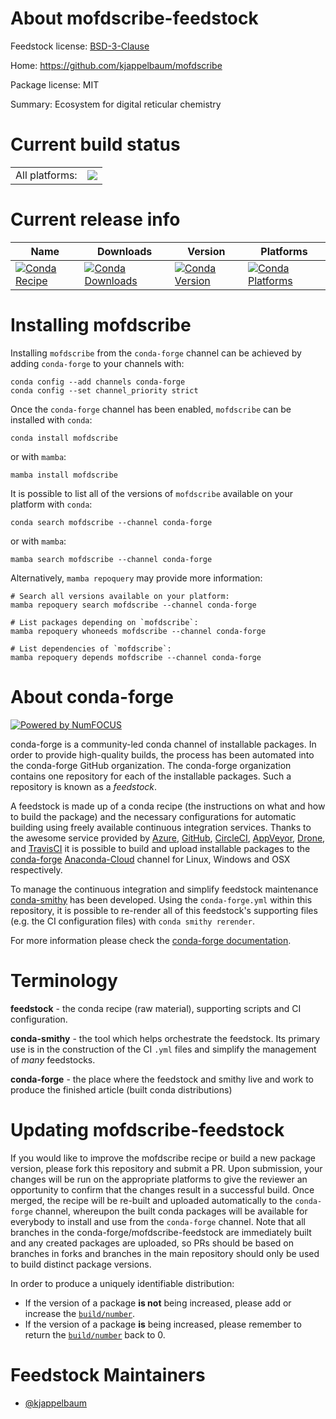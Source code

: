 About mofdscribe-feedstock
==========================

Feedstock license: [BSD-3-Clause](https://github.com/conda-forge/mofdscribe-feedstock/blob/main/LICENSE.txt)

Home: https://github.com/kjappelbaum/mofdscribe

Package license: MIT

Summary: Ecosystem for digital reticular chemistry

Current build status
====================


<table><tr><td>All platforms:</td>
    <td>
      <a href="https://dev.azure.com/conda-forge/feedstock-builds/_build/latest?definitionId=18315&branchName=main">
        <img src="https://dev.azure.com/conda-forge/feedstock-builds/_apis/build/status/mofdscribe-feedstock?branchName=main">
      </a>
    </td>
  </tr>
</table>

Current release info
====================

| Name | Downloads | Version | Platforms |
| --- | --- | --- | --- |
| [![Conda Recipe](https://img.shields.io/badge/recipe-mofdscribe-green.svg)](https://anaconda.org/conda-forge/mofdscribe) | [![Conda Downloads](https://img.shields.io/conda/dn/conda-forge/mofdscribe.svg)](https://anaconda.org/conda-forge/mofdscribe) | [![Conda Version](https://img.shields.io/conda/vn/conda-forge/mofdscribe.svg)](https://anaconda.org/conda-forge/mofdscribe) | [![Conda Platforms](https://img.shields.io/conda/pn/conda-forge/mofdscribe.svg)](https://anaconda.org/conda-forge/mofdscribe) |

Installing mofdscribe
=====================

Installing `mofdscribe` from the `conda-forge` channel can be achieved by adding `conda-forge` to your channels with:

```
conda config --add channels conda-forge
conda config --set channel_priority strict
```

Once the `conda-forge` channel has been enabled, `mofdscribe` can be installed with `conda`:

```
conda install mofdscribe
```

or with `mamba`:

```
mamba install mofdscribe
```

It is possible to list all of the versions of `mofdscribe` available on your platform with `conda`:

```
conda search mofdscribe --channel conda-forge
```

or with `mamba`:

```
mamba search mofdscribe --channel conda-forge
```

Alternatively, `mamba repoquery` may provide more information:

```
# Search all versions available on your platform:
mamba repoquery search mofdscribe --channel conda-forge

# List packages depending on `mofdscribe`:
mamba repoquery whoneeds mofdscribe --channel conda-forge

# List dependencies of `mofdscribe`:
mamba repoquery depends mofdscribe --channel conda-forge
```


About conda-forge
=================

[![Powered by
NumFOCUS](https://img.shields.io/badge/powered%20by-NumFOCUS-orange.svg?style=flat&colorA=E1523D&colorB=007D8A)](https://numfocus.org)

conda-forge is a community-led conda channel of installable packages.
In order to provide high-quality builds, the process has been automated into the
conda-forge GitHub organization. The conda-forge organization contains one repository
for each of the installable packages. Such a repository is known as a *feedstock*.

A feedstock is made up of a conda recipe (the instructions on what and how to build
the package) and the necessary configurations for automatic building using freely
available continuous integration services. Thanks to the awesome service provided by
[Azure](https://azure.microsoft.com/en-us/services/devops/), [GitHub](https://github.com/),
[CircleCI](https://circleci.com/), [AppVeyor](https://www.appveyor.com/),
[Drone](https://cloud.drone.io/welcome), and [TravisCI](https://travis-ci.com/)
it is possible to build and upload installable packages to the
[conda-forge](https://anaconda.org/conda-forge) [Anaconda-Cloud](https://anaconda.org/)
channel for Linux, Windows and OSX respectively.

To manage the continuous integration and simplify feedstock maintenance
[conda-smithy](https://github.com/conda-forge/conda-smithy) has been developed.
Using the ``conda-forge.yml`` within this repository, it is possible to re-render all of
this feedstock's supporting files (e.g. the CI configuration files) with ``conda smithy rerender``.

For more information please check the [conda-forge documentation](https://conda-forge.org/docs/).

Terminology
===========

**feedstock** - the conda recipe (raw material), supporting scripts and CI configuration.

**conda-smithy** - the tool which helps orchestrate the feedstock.
                   Its primary use is in the construction of the CI ``.yml`` files
                   and simplify the management of *many* feedstocks.

**conda-forge** - the place where the feedstock and smithy live and work to
                  produce the finished article (built conda distributions)


Updating mofdscribe-feedstock
=============================

If you would like to improve the mofdscribe recipe or build a new
package version, please fork this repository and submit a PR. Upon submission,
your changes will be run on the appropriate platforms to give the reviewer an
opportunity to confirm that the changes result in a successful build. Once
merged, the recipe will be re-built and uploaded automatically to the
`conda-forge` channel, whereupon the built conda packages will be available for
everybody to install and use from the `conda-forge` channel.
Note that all branches in the conda-forge/mofdscribe-feedstock are
immediately built and any created packages are uploaded, so PRs should be based
on branches in forks and branches in the main repository should only be used to
build distinct package versions.

In order to produce a uniquely identifiable distribution:
 * If the version of a package **is not** being increased, please add or increase
   the [``build/number``](https://docs.conda.io/projects/conda-build/en/latest/resources/define-metadata.html#build-number-and-string).
 * If the version of a package **is** being increased, please remember to return
   the [``build/number``](https://docs.conda.io/projects/conda-build/en/latest/resources/define-metadata.html#build-number-and-string)
   back to 0.

Feedstock Maintainers
=====================

* [@kjappelbaum](https://github.com/kjappelbaum/)

